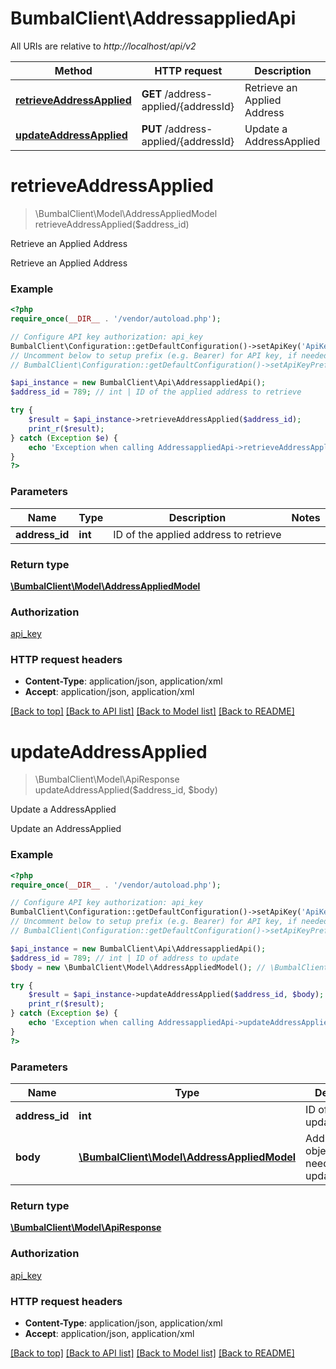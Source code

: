 # BumbalClient\AddressappliedApi

All URIs are relative to *http://localhost/api/v2*

Method | HTTP request | Description
------------- | ------------- | -------------
[**retrieveAddressApplied**](AddressappliedApi.md#retrieveAddressApplied) | **GET** /address-applied/{addressId} | Retrieve an Applied Address
[**updateAddressApplied**](AddressappliedApi.md#updateAddressApplied) | **PUT** /address-applied/{addressId} | Update a AddressApplied


# **retrieveAddressApplied**
> \BumbalClient\Model\AddressAppliedModel retrieveAddressApplied($address_id)

Retrieve an Applied Address

Retrieve an Applied Address

### Example
```php
<?php
require_once(__DIR__ . '/vendor/autoload.php');

// Configure API key authorization: api_key
BumbalClient\Configuration::getDefaultConfiguration()->setApiKey('ApiKey', 'YOUR_API_KEY');
// Uncomment below to setup prefix (e.g. Bearer) for API key, if needed
// BumbalClient\Configuration::getDefaultConfiguration()->setApiKeyPrefix('ApiKey', 'Bearer');

$api_instance = new BumbalClient\Api\AddressappliedApi();
$address_id = 789; // int | ID of the applied address to retrieve

try {
    $result = $api_instance->retrieveAddressApplied($address_id);
    print_r($result);
} catch (Exception $e) {
    echo 'Exception when calling AddressappliedApi->retrieveAddressApplied: ', $e->getMessage(), PHP_EOL;
}
?>
```

### Parameters

Name | Type | Description  | Notes
------------- | ------------- | ------------- | -------------
 **address_id** | **int**| ID of the applied address to retrieve |

### Return type

[**\BumbalClient\Model\AddressAppliedModel**](../Model/AddressAppliedModel.md)

### Authorization

[api_key](../../README.md#api_key)

### HTTP request headers

 - **Content-Type**: application/json, application/xml
 - **Accept**: application/json, application/xml

[[Back to top]](#) [[Back to API list]](../../README.md#documentation-for-api-endpoints) [[Back to Model list]](../../README.md#documentation-for-models) [[Back to README]](../../README.md)

# **updateAddressApplied**
> \BumbalClient\Model\ApiResponse updateAddressApplied($address_id, $body)

Update a AddressApplied

Update an AddressApplied

### Example
```php
<?php
require_once(__DIR__ . '/vendor/autoload.php');

// Configure API key authorization: api_key
BumbalClient\Configuration::getDefaultConfiguration()->setApiKey('ApiKey', 'YOUR_API_KEY');
// Uncomment below to setup prefix (e.g. Bearer) for API key, if needed
// BumbalClient\Configuration::getDefaultConfiguration()->setApiKeyPrefix('ApiKey', 'Bearer');

$api_instance = new BumbalClient\Api\AddressappliedApi();
$address_id = 789; // int | ID of address to update
$body = new \BumbalClient\Model\AddressAppliedModel(); // \BumbalClient\Model\AddressAppliedModel | AddressApplied object that needs to be updated

try {
    $result = $api_instance->updateAddressApplied($address_id, $body);
    print_r($result);
} catch (Exception $e) {
    echo 'Exception when calling AddressappliedApi->updateAddressApplied: ', $e->getMessage(), PHP_EOL;
}
?>
```

### Parameters

Name | Type | Description  | Notes
------------- | ------------- | ------------- | -------------
 **address_id** | **int**| ID of address to update |
 **body** | [**\BumbalClient\Model\AddressAppliedModel**](../Model/\BumbalClient\Model\AddressAppliedModel.md)| AddressApplied object that needs to be updated | [optional]

### Return type

[**\BumbalClient\Model\ApiResponse**](../Model/ApiResponse.md)

### Authorization

[api_key](../../README.md#api_key)

### HTTP request headers

 - **Content-Type**: application/json, application/xml
 - **Accept**: application/json, application/xml

[[Back to top]](#) [[Back to API list]](../../README.md#documentation-for-api-endpoints) [[Back to Model list]](../../README.md#documentation-for-models) [[Back to README]](../../README.md)

